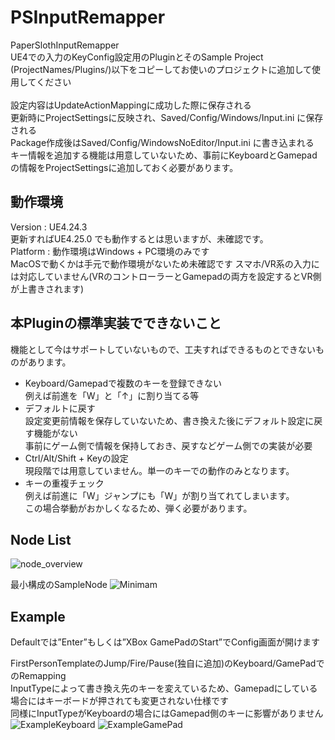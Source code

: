 # PSInputRemapper
PaperSlothInputRemapper<br>
UE4での入力のKeyConfig設定用のPluginとそのSample Project<br>
(ProjectNames/Plugins/)以下をコピーしてお使いのプロジェクトに追加して使用してください<br>
<br>
設定内容はUpdateActionMappingに成功した際に保存される<br>
更新時にProjectSettingsに反映され、Saved/Config/Windows/Input.ini に保存される<br>
Package作成後はSaved/Config/WindowsNoEditor/Input.ini に書き込まれる<br>
キー情報を追加する機能は用意していないため、事前にKeyboardとGamepadの情報をProjectSettingsに追加しておく必要があります。


## 動作環境
Version  : UE4.24.3<br>
  更新すればUE4.25.0 でも動作するとは思いますが、未確認です。<br>
Platform : 動作環境はWindows + PC環境のみです<br>
MacOSで動くかは手元で動作環境がないため未確認です
スマホ/VR系の入力には対応していません(VRのコントローラーとGamepadの両方を設定するとVR側が上書きされます)<br>


## 本Pluginの標準実装でできないこと
機能として今はサポートしていないもので、工夫すればできるものとできないものがあります。<br>
- Keyboard/Gamepadで複数のキーを登録できない<br>
  例えば前進を「W」と「↑」に割り当てる等<br>
- デフォルトに戻す<br>
  設定変更前情報を保存していないため、書き換えた後にデフォルト設定に戻す機能がない<br>
  事前にゲーム側で情報を保持しておき、戻すなどゲーム側での実装が必要
- Ctrl/Alt/Shift + Keyの設定<br>
  現段階では用意していません。単一のキーでの動作のみとなります。
- キーの重複チェック<br>
  例えば前進に「W」ジャンプにも「W」が割り当てれてしまいます。<br>
  この場合挙動がおかしくなるため、弾く必要があります。


## Node List
![node_overview](https://user-images.githubusercontent.com/8968076/82068830-7ca86080-970d-11ea-9c9f-145773416d10.png)

最小構成のSampleNode
![Minimam](https://user-images.githubusercontent.com/8968076/82069161-e4f74200-970d-11ea-9547-b06b8849ce00.png)


## Example
Defaultでは”Enter”もしくは”XBox GamePadのStart”でConfig画面が開けます<br>

FirstPersonTemplateのJump/Fire/Pause(独自に追加)のKeyboard/GamePadでのRemapping<br>
InputTypeによって書き換え先のキーを変えているため、Gamepadにしている場合にはキーボードが押されても変更されない仕様です<br>
同様にInputTypeがKeyboardの場合にはGamepad側のキーに影響がありません<br>
![ExampleKeyboard](https://user-images.githubusercontent.com/8968076/82069131-df99f780-970d-11ea-8fae-f80b86369be0.png)
![ExampleGamePad](https://user-images.githubusercontent.com/8968076/82069145-e32d7e80-970d-11ea-8e9a-a6e77a22ba59.png)
